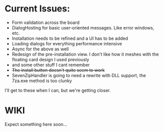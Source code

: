 # Current Issues:
- Form validation across the board
- DialogHosting for basic user-oriented messages. Like error windows, etc.
- Installation needs to be refined and a UI has to be added
- Loading dialogs for everything performance intensive
- Async for the above as well
- Redesign of the pre-installation view. I don't like how it meshes with the floating card design I used previously
- and some other stuff I cant remember
- ~~The install button doesn't quite seem to work~~
- SevenZipHandler is going to need a rewrite with DLL support, the 7za.exe method is too clunky

I'll get to these when I can, but we're getting closer.

# WIKI

Expect something here soon...
